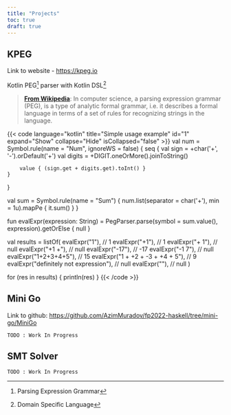 ```yaml
---
title: "Projects"
toc: true
draft: true
---
```


## KPEG

Link to website - https://kpeg.io

Kotlin PEG[^1] parser with Kotlin DSL[^2]

[^1]: Parsing Expression Grammar
[^2]: Domain Specific Language

> **[From Wikipedia](https://en.wikipedia.org/wiki/Parsing_expression_grammar)**:
> In computer science, a parsing expression grammar (PEG), is a type of analytic formal grammar, i.e. it describes a formal language in terms of a set of rules for recognizing strings in the language.

{{< code language="kotlin" title="Simple usage example" id="1" expand="Show" collapse="Hide" isCollapsed="false" >}}
val num = Symbol.rule<Int>(name = "Num", ignoreWS = false) {
    seq {
        val sign = +char('+', '-').orDefault('+')
        val digits = +DIGIT.oneOrMore().joinToString()

        value { (sign.get + digits.get).toInt() }
    }
}

val sum = Symbol.rule<Int>(name = "Sum") {
    num.list(separator = char('+'), min = 1u).mapPe { it.sum() }
}


fun evalExpr(expression: String) =
    PegParser.parse(symbol = sum.value(), expression).getOrElse { null }

val results = listOf(
    evalExpr("1"),                         // 1
    evalExpr("+1"),                        // 1
    evalExpr("+ 1"),                       // null
    evalExpr("+1 +"),                      // null
    evalExpr("-17"),                       // -17
    evalExpr("-1 7"),                      // null
    evalExpr("1+2+3+4+5"),                 // 15
    evalExpr("1 + +2 + -3 + +4 + 5"),      // 9
    evalExpr("definitely not expression"), // null
    evalExpr(""),                          // null
)

for (res in results) {
    println(res)
}
{{< /code >}}


## Mini Go

Link to github: https://github.com/AzimMuradov/fp2022-haskell/tree/mini-go/MiniGo

`TODO : Work In Progress`


## SMT Solver

`TODO : Work In Progress`
